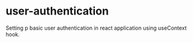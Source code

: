 # user-authentication
Setting p basic user authentication in react application using useContext hook.
